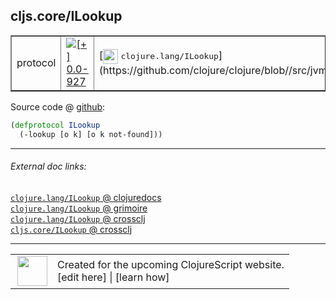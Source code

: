 ## cljs.core/ILookup



 <table border="1">
<tr>
<td>protocol</td>
<td><a href="https://github.com/cljsinfo/cljs-api-docs/tree/0.0-927"><img valign="middle" alt="[+] 0.0-927" title="Added in 0.0-927" src="https://img.shields.io/badge/+-0.0--927-lightgrey.svg"></a> </td>
<td>
[<img height="24px" valign="middle" src="http://i.imgur.com/1GjPKvB.png"> <samp>clojure.lang/ILookup</samp>](https://github.com/clojure/clojure/blob//src/jvm/clojure/lang/ILookup.java)
</td>
</tr>
</table>









Source code @ [github](https://github.com/clojure/clojurescript/blob/r1450/src/cljs/cljs/core.cljs#L167-L168):

```clj
(defprotocol ILookup
  (-lookup [o k] [o k not-found]))
```

<!--
Repo - tag - source tree - lines:

 <pre>
clojurescript @ r1450
└── src
    └── cljs
        └── cljs
            └── <ins>[core.cljs:167-168](https://github.com/clojure/clojurescript/blob/r1450/src/cljs/cljs/core.cljs#L167-L168)</ins>
</pre>

-->

---



###### External doc links:

[`clojure.lang/ILookup` @ clojuredocs](http://clojuredocs.org/clojure.lang/ILookup)<br>
[`clojure.lang/ILookup` @ grimoire](http://conj.io/store/v1/org.clojure/clojure/1.7.0-beta3/clj/clojure.lang/ILookup/)<br>
[`clojure.lang/ILookup` @ crossclj](http://crossclj.info/fun/clojure.lang/ILookup.html)<br>
[`cljs.core/ILookup` @ crossclj](http://crossclj.info/fun/cljs.core.cljs/ILookup.html)<br>

---

 <table>
<tr><td>
<img valign="middle" align="right" width="48px" src="http://i.imgur.com/Hi20huC.png">
</td><td>
Created for the upcoming ClojureScript website.<br>
[edit here] | [learn how]
</td></tr></table>

[edit here]:https://github.com/cljsinfo/cljs-api-docs/blob/master/cljsdoc/cljs.core_ILookup.cljsdoc
[learn how]:https://github.com/cljsinfo/cljs-api-docs/wiki/cljsdoc-files

<!--

This information was too distracting to show to readers, but I'll leave it
commented here since it is helpful to:

- pretty-print the data used to generate this document
- and show how to retrieve that data



The API data for this symbol:

```clj
{:ns "cljs.core",
 :name "ILookup",
 :history [["+" "0.0-927"]],
 :type "protocol",
 :full-name-encode "cljs.core_ILookup",
 :source {:code "(defprotocol ILookup\n  (-lookup [o k] [o k not-found]))",
          :title "Source code",
          :repo "clojurescript",
          :tag "r1450",
          :filename "src/cljs/cljs/core.cljs",
          :lines [167 168]},
 :methods [{:name "-lookup",
            :signature ["[o k]" "[o k not-found]"],
            :docstring nil}],
 :full-name "cljs.core/ILookup",
 :clj-symbol "clojure.lang/ILookup"}

```

Retrieve the API data for this symbol:

```clj
;; from Clojure REPL
(require '[clojure.edn :as edn])
(-> (slurp "https://raw.githubusercontent.com/cljsinfo/cljs-api-docs/catalog/cljs-api.edn")
    (edn/read-string)
    (get-in [:symbols "cljs.core/ILookup"]))
```

-->

